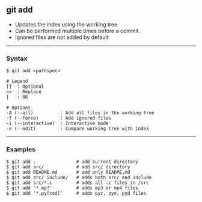 ## git add

- Updates the index using the working tree
- Can be performed multiple times before a commit.
- Ignored files are not added by default

-------------------------------------------------------------------------------

### Syntax
```shell
$ git add <pathspec>     

# Legend
[]  : Optional
<>  : Replace
|   : OR
  
# Options
-A (--all)          : Add all files in the working tree
-f (--force)        : Add ignored files
-i (--interactive)  : Interactive mode
-e (--edit)         : Compare working tree with index
```

-------------------------------------------------------------------------------

### Examples
```shell
$ git add .               # add current directory
$ git add src/            # add src/ directory
$ git add README.md       # add only README.md
$ git add src/ include/   # adds both src/ and include
$ git add src/*.c         # adds all .c files in /src
$ git add '*.mp?'         # adds mp3 or mp4 files
$ git add '*.py[cod]'     # adds pyc, pyo, pyd files
```
